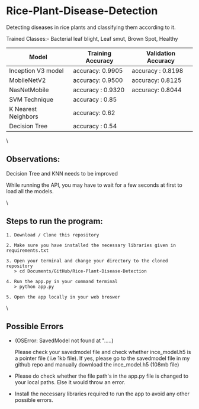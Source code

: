 # Rice-Plant-Disease-Detection

Detecting diseases in rice plants and classifying them according to it.

Trained Classes:- Bacterial leaf blight, Leaf smut, Brown Spot, Healthy



| Model  | Training Accuracy | Validation Accuracy | 
| ------------- | ------------- | ------------|
| Inception V3 model  |  accuracy: 0.9905  |   accuracy : 0.8198     | 
| MobileNetV2 |   accuracy: 0.9500    | accuracy: 0.8125   |
| NasNetMobile | accuracy : 0.9320        | accuracy: 0.8044     |
| SVM Technique |     accuracy : 0.85            |       |
| K Nearest Neighbors |  accuracy: 0.62      |        |
| Decision Tree |     accuracy :  0.54         |          |



\



## Observations:
 
Decision  Tree and KNN needs to be improved

While running the API, you may have to wait for a few seconds at first to load all the models. 

\



## Steps to run the program:

```
1. Download / Clone this repository
```
```
2. Make sure you have installed the necessary libraries given in requirements.txt
```

```
3. Open your terminal and change your directory to the cloned repository
   > cd Documents/GitHub/Rice-Plant-Disease-Detection
```

```
4. Run the app.py in your command terminal
   > python app.py
```

```
5. Open the app locally in your web broswer
```

\




## Possible Errors

* (OSError: SavedModel not found at ".....)

  Please check your savedmodel file and check whether ince_model.h5 is a pointer file ( i.e 1kb file). If yes, please go to the savedmodel file in my github repo and manually download the ince_model.h5 (108mb file)
  
* Please do check whether the file path's in the app.py file is changed to your local paths. Else it would throw an error.

* Install the necessary libraries required to run the app to avoid any other possible errors.
